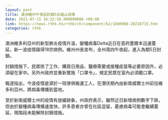 ```yaml
---
layout: post
title: 澳洲維州午夜起封鎖5日遏止疫情
date: 2021-07-15 16:22:58.000000000 +08:00
link: https://news.rthk.hk/rthk/ch/component/k2/1600968-20210715.htm
categories: rthk
---
```


澳洲維多利亞州的新型肺炎疫情升溫，變種病毒Delta近日在首府墨爾本迅速蔓延，新一波疫情錄得18宗病例。維州州長宣布，全州周四午夜起，進入為期5日封鎖。

封鎖措施下，民眾除了工作、購買日用品、醫療需要或接種疫苗等必要原因外，必須留在家中。另外州政府並重新實施「口罩令」，規定民眾在室內必須戴口罩。

報道指出，今波疫情是源於一班傢俱搬運工人，在潛伏期內由新南威爾士州前往維多利亞州，將病毒傳播到當地。

至於新南威爾士州的疫情有放緩跡象，州政府表示，雖然近日新增病例數字下跌，但由於變種病毒傳播速度快，許多患者亦曾在社區逗留，憂慮病毒可能會繼續蔓延，現階段未能解除封鎖措施。

